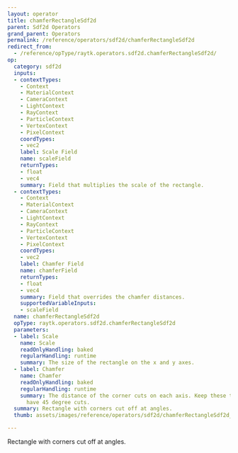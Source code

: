 ```yaml
---
layout: operator
title: chamferRectangleSdf2d
parent: Sdf2d Operators
grand_parent: Operators
permalink: /reference/operators/sdf2d/chamferRectangleSdf2d
redirect_from:
  - /reference/opType/raytk.operators.sdf2d.chamferRectangleSdf2d/
op:
  category: sdf2d
  inputs:
  - contextTypes:
    - Context
    - MaterialContext
    - CameraContext
    - LightContext
    - RayContext
    - ParticleContext
    - VertexContext
    - PixelContext
    coordTypes:
    - vec2
    label: Scale Field
    name: scaleField
    returnTypes:
    - float
    - vec4
    summary: Field that multiplies the scale of the rectangle.
  - contextTypes:
    - Context
    - MaterialContext
    - CameraContext
    - LightContext
    - RayContext
    - ParticleContext
    - VertexContext
    - PixelContext
    coordTypes:
    - vec2
    label: Chamfer Field
    name: chamferField
    returnTypes:
    - float
    - vec4
    summary: Field that overrides the chamfer distances.
    supportedVariableInputs:
    - scaleField
  name: chamferRectangleSdf2d
  opType: raytk.operators.sdf2d.chamferRectangleSdf2d
  parameters:
  - label: Scale
    name: Scale
    readOnlyHandling: baked
    regularHandling: runtime
    summary: The size of the rectangle on the x and y axes.
  - label: Chamfer
    name: Chamfer
    readOnlyHandling: baked
    regularHandling: runtime
    summary: The distance of the corner cuts on each axis. Keep these the same to
      have 45 degree cuts.
  summary: Rectangle with corners cut off at angles.
  thumb: assets/images/reference/operators/sdf2d/chamferRectangleSdf2d_thumb.png

---
```



Rectangle with corners cut off at angles.